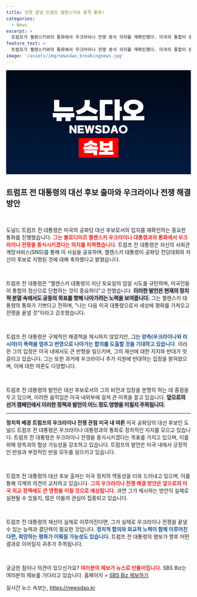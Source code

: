 ```yaml
---
title: 전쟁 끝낼 트럼프 젤렌스키와 충격 통화!
categories:
  - News
excerpt: >
  트럼프가 젤렌스키와의 통화에서 우크라이나 전쟁 종식 의지를 재확인했다. 미국의 통합이 중요하다며 평화 협상 가능성도 언급. 그의 공화당 경선이 역대 최정상에서 전개되고 있는 가운데 과연 그는 진짜 평화를 가져올 수 있을까? 클릭해 더 알아보세요!
feature_text: >
  트럼프가 젤렌스키와의 통화에서 우크라이나 전쟁 종식 의지를 재확인했다. 미국의 통합이 중요하다며 평화 협상 가능성도 언급. 그의 공화당 경선이 역대 최정상에서 전개되고 있는 가운데 과연 그는 진짜 평화를 가져올 수 있을까? 클릭해 더 알아보세요!
image: '/assets/img/newsdao_breakingnews.jpg'
---
```


<p><img src="/assets/img/newsdao_breakingnews.jpg" alt="bookingtag 속보" /></p>

<h2 data-ke-size="size26">트럼프 전 대통령의 대선 후보 출마와 우크라이나 전쟁 해결 방안</h2>

<p data-ke-size="size16">&nbsp;</p>

<p>도널드 트럼프 전 대통령은 미국의 공화당 대선 후보로서의 입지를 재확인하는 중요한 통화를 진행했습니다. <b><span style="color: #ee2323;">그는 볼로디미르 젤렌스키 우크라이나 대통령과의 통화에서 우크라이나 전쟁을 종식시키겠다는 의지를 피력했습니다.</span></b> 트럼프 전 대통령은 자신의 사회관계망서비스(SNS)를 통해 이 사실을 공유하며, 젤렌스키 대통령이 공화당 전당대회와 자신이 후보로 지명된 것에 대해 축하했다고 밝혔습니다.</p>

<p data-ke-size="size16">&nbsp;</p>

<p>트럼프 전 대통령은 "젤렌스키 대통령이 지난 토요일의 암살 시도를 규탄하며, 미국인들이 통합의 정신으로 단합하는 것이 중요하다"고 전했습니다. <b><span style="background-color: #21538527;">이러한 발언은 현재의 정치적 분열 속에서도 공동의 목표를 향해 나아가려는 노력을 보여줍니다.</span></b> 그는 젤렌스키 대통령의 통화가 기쁘다고 전하며, "나는 다음 미국 대통령으로서 세상에 평화를 가져오고 전쟁을 끝낼 것"이라고 강조했습니다. </p>

<p data-ke-size="size16">&nbsp;</p>

<p>트럼프 전 대통령은 구체적인 해결책을 제시하지 않았지만, <b><span style="color: #1a5490;">그는 양측(우크라이나와 러시아)이 폭력을 멈추고 번영으로 나아가는 합의를 도출할 것을 기대하고 있습니다.</span></b> 이러한 그의 입장은 미국 내에서도 큰 반향을 일으키며, 그의 재선에 대한 지지와 반대가 엇갈리고 있습니다. 그는 또한 과거에 우크라이나 추가 지원에 반대하는 입장을 밝혀왔으며, 이에 대한 여론도 다양합니다.</p>

<p data-ke-size="size16">&nbsp;</p>

<p>트럼프 전 대통령의 발언은 대선 후보로서의 그의 비전과 입장을 분명히 하는 데 중점을 두고 있으며, 이러한 움직임은 미국 내외부에 걸쳐 큰 이목을 끌고 있습니다. <b><span style="background-color: #21538527;">앞으로의 선거 캠페인에서 이러한 정책과 발언이 어느 정도 영향을 미칠지 주목됩니다.</span></b></p>

<hr />

<p><tr>
<td style="text-align: center; height: 17px;"><b>정치적 배경</b></td>
<td style="text-align: center; height: 17px;"><b>트럼프의 우크라이나 전쟁 관점</b></td>
<td style="text-align: center; height: 17px;"><b>미국 내 여론</b></td>
</tr>
<tr>
<td style="text-align: center; height: 17px;">미국 공화당의 대선 후보인 도널드 트럼프 전 대통령은 우크라이나 대통령과의 통화로 정치적인 지지를 모으고 있습니다.</td>
<td style="text-align: center; height: 17px;">트럼프 전 대통령은 우크라이나 전쟁을 종식시키겠다는 목표를 가지고 있으며, 이를 위해 양측과의 협상 가능성을 강조하고 있습니다.</td>
<td style="text-align: center; height: 17px;">트럼프의 발언은 미국 내에서 긍정적인 반응과 부정적인 반응 모두를 일으키고 있습니다.</td>
</tr></p>

<p data-ke-size="size16">&nbsp;</p>

<p>트럼프 전 대통령의 대선 후보 출마는 미국 정치의 역동성을 더욱 드러내고 있으며, 이를 통해 각계의 의견이 교차하고 있습니다. <b><span style="color: #ee2323;">그의 우크라이나 전쟁 해결 방안은 앞으로의 미국 외교 정책에도 큰 영향을 미칠 것으로 예상됩니다.</span></b> 과연 그가 제시하는 방안이 실제로 실현될 수 있을지, 많은 이들의 관심이 집중되고 있습니다. </p>

<p data-ke-size="size16">&nbsp;</p>

<p>트럼프 전 대통령의 재선이 실제로 이루어진다면, 그가 실제로 우크라이나 전쟁을 끝낼 수 있는 능력과 결단력이 필요한 것입니다. <b><span style="color: #1a5490;">정치적 합의와 외교적 노력이 함께 이루어진다면, 희망하는 평화가 이뤄질 가능성도 있습니다.</span></b> 트럼프 전 대통령의 행보가 향후 어떤 결과로 이어질지 귀추가 주목됩니다. </p>

<p data-ke-size="size16">&nbsp;</p>

<p>궁금한 점이나 의견이 있으신가요? <b><span style="color: #ee2323;">여러분의 제보가 뉴스로 만들어집니다.</span></b> SBS Biz는 여러분의 제보를 기다리고 있습니다. 홈페이지 = <a href="https://url.kr/9pghjn">SBS Biz 제보하기</a></p>
실시간 뉴스 속보는, <a href="https://newsdao.kr" rel="dofollow">https://newsdao.kr</a>


